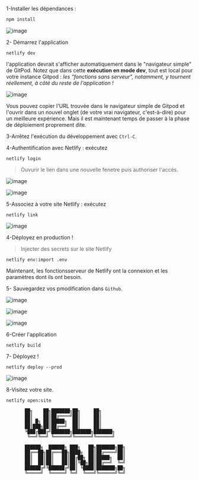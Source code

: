 1-Installer les dépendances :

```bash
npm install
```
![image](https://user-images.githubusercontent.com/123748165/227352510-061fbdbe-8884-4e94-8425-713309def379.png)


2- Démarrez l'application 

```
netlify dev
```

l'application devrait s'afficher automatiquement dans le "navigateur simple" de GitPod.
Notez que dans cette **exécution en mode dev**, tout est local pour votre instance Gitpod :
_les "fonctions sans serveur", notamment, y tournent réellement,
à côté du reste de l'application !_

![image](https://user-images.githubusercontent.com/123748165/227353141-89009ba3-f6a4-46f9-b4a5-6e5855d04818.png)

Vous pouvez copier l'URL trouvée dans le navigateur simple de Gitpod et l'ouvrir dans un nouvel onglet
(de votre vrai navigateur, c'est-à-dire) pour un
meilleure expérience. Mais il est maintenant temps de passer à la phase de déploiement proprement dite.

3-Arrêtez l'exécution du développement avec `Ctrl-C`.

4-Authentification avec Netlify : exécutez

```
netlify login
```
>Ouvurir le lien dans une nouvelle fenetre puis authoriser l'accés.

![image](https://user-images.githubusercontent.com/123748165/227366364-f7825830-4ba9-4f5d-af8c-7d35351ae066.png)

![image](https://user-images.githubusercontent.com/123748165/227355763-f9c049ac-8b7d-4ab0-9813-9d8971a20a6b.png)

5-Associez à votre site Netlify : exécutez

```
netlify link
```

![image](https://user-images.githubusercontent.com/123748165/227360565-15d60107-e17e-483a-ae1e-bb80d7fd835c.png)

4-Déployez en production !
>Injecter des secrets sur le site Netlify

```
netlify env:import .env
```

Maintenant, les fonctionsserveur de Netlify ont la connexion et les paramètres dont ils ont besoin.

5- Sauvegardez vos pmodification dans `Github`.


![image](https://user-images.githubusercontent.com/123748165/227354568-375f1bdb-3ce9-4b8f-bc4a-70547a2bab04.png)

![image](https://user-images.githubusercontent.com/123748165/227354694-923394ab-5686-48a3-afbc-f4234bdc0ddf.png)

![image](https://user-images.githubusercontent.com/123748165/227354854-47c5e3f6-5487-498c-ba0b-ace691b18693.png)


6-Créer l'application

```
netlify build
```

7- Déployez !
```
netlify deploy --prod
```

![image](https://user-images.githubusercontent.com/123748165/227455433-02941926-4d7d-441d-98ed-ea5ad078acc6.png)

8-Visitez votre site.

```
netlify open:site
```



```
       ██╗    ██╗███████╗██╗     ██╗          
       ██║    ██║██╔════╝██║     ██║          
       ██║ █╗ ██║█████╗  ██║     ██║          
       ██║███╗██║██╔══╝  ██║     ██║          
       ╚███╔███╔╝███████╗███████╗███████╗     
        ╚══╝╚══╝ ╚══════╝╚══════╝╚══════╝     
                                              
       ██████╗  ██████╗ ███╗   ██╗███████╗██╗ 
       ██╔══██╗██╔═══██╗████╗  ██║██╔════╝██║ 
       ██║  ██║██║   ██║██╔██╗ ██║█████╗  ██║ 
       ██║  ██║██║   ██║██║╚██╗██║██╔══╝  ╚═╝ 
       ██████╔╝╚██████╔╝██║ ╚████║███████╗██╗ 
       ╚═════╝  ╚═════╝ ╚═╝  ╚═══╝╚══════╝╚═╝ 
```
